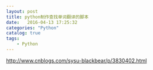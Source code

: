 ```yaml
---
layout: post
title: python制作查找单词翻译的脚本
date:   2016-04-13 17:25:32
categories: "Python"
catalog: true
tags: 
    - Python
---
```




http://www.cnblogs.com/sysu-blackbear/p/3830402.html
